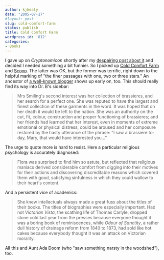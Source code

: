 ```yaml
---
author: kjhealy
date: "2005-07-17"
#layout: post
slug: cold-comfort-farm
status: publish
title: Cold Comfort Farm
wordpress_id: '812'
categories:
- Books
---
```


I gave up on *Cryptonomicon* shortly after my [despairing post about it](http://crookedtimber.org/2005/06/29/cryptonomicon/) and decided I needed something a bit funnier. So I picked up [Cold Comfort Farm](http://www.amazon.com/exec/obidos/ASIN/0141182652/kieranhealysw-20/ref=nosim/) and [Scoop](http://www.amazon.com/exec/obidos/ASIN/0316926108/kieranhealysw-20/ref=nosim/). The latter was OK, but the former was terrific, right down to the helpful marking of "the finer passages with one, two or three stars." An ancestor of [a well-known blogger](http://bitchphd.blogspot.com/) shows up early on, too. This should really find its way into Dr. B's sidebar:

> Mrs Smiling's second interest was her collection of brassieres, and her search for a perfect one. She was reputed to have the largest and finest collection of these garments in the word. It was hoped that on her death it would be left to the nation. She was an authority on the cut, fit, colour, construction and proper functioning of brassieres; and her friends had learned that her interest, even in moments of extreme emotional or physical distress, could be aroused and her composure restored by the hasty utterance of the phrase: "I saw a brassiere to-day, Mary, that would have interested you…"

The urge to quote more is hard to resist. Here a particular religious psychology is accurately diagnosed:

> Flora was surprised to find him so astute, but reflected that religious maniacs derived considerable comfort from digging into their motives for their actions and discovering discreditable reasons which covered them with good, satisfying sinfulness in which they could wallow to their heart's content.

And a persistent vice of academics:

> She knew intellectuals always made a great fuss about the titles of their books. The titles of biographies were especially important. Had not *Victorian Vista*, the scathing life of Thomas Carlyle, dropped stone cold last year from the presses because everyone thought it was a boring book of reminiscences, while *Odour of Sanctity*, a rather dull history of drainage reform from 1840 to 1873, had sold like hot cakes because everybody thought it was an attack on Victorian morality.

All this and Aunt Ada Doom (who "saw something narsty in the woodshed"), too.
